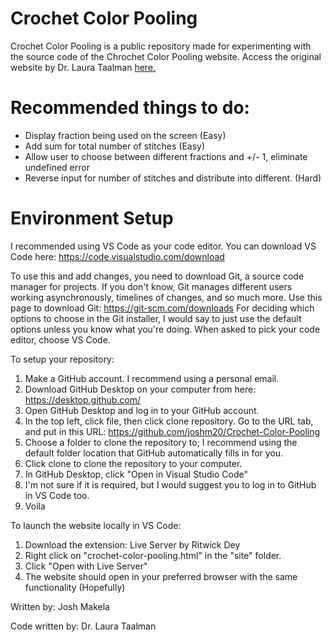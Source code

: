 # Crochet Color Pooling
Crochet Color Pooling is a public repository made for experimenting with the source code of the Chrochet Color Pooling website.
Access the original website by Dr. Laura Taalman [here.](https://mathgrrl.com/crochet-color-pooling/)

# Recommended things to do:

- Display fraction being used on the screen (Easy)
- Add sum for total number of stitches (Easy)
- Allow user to choose between different fractions and +/- 1, eliminate undefined error
- Reverse input for number of stitches and distribute into different. (Hard)
  

# Environment Setup
I recommended using VS Code as your code editor. You can download VS Code here: https://code.visualstudio.com/download

To use this and add changes, you need to download Git, a source code manager for projects. If you don't know, Git manages different users working asynchronously, timelines of changes, and so much more. Use this page to download Git: https://git-scm.com/downloads
For deciding which options to choose in the Git installer, I would say to just use the default options unless you know what you're doing. When asked to pick your code editor, choose VS Code.

To setup your repository:
1. Make a GitHub account. I recommend using a personal email.
2. Download GitHub Desktop on your computer from here: https://desktop.github.com/
3. Open GitHub Desktop and log in to your GitHub account.
4. In the top left, click file, then click clone repository. Go to the URL tab, and put in this URL: https://github.com/joshm20/Crochet-Color-Pooling
5. Choose a folder to clone the repository to; I recommend using the default folder location that GitHub automatically fills in for you.
6. Click clone to clone the repository to your computer.
7. In GitHub Desktop, click "Open in Visual Studio Code"
8. I'm not sure if it is required, but I would suggest you to log in to GitHub in VS Code too.
9. Voila


To launch the website locally in VS Code:
1. Download the extension: Live Server by Ritwick Dey
2. Right click on "crochet-color-pooling.html" in the "site" folder.
3. Click "Open with Live Server"
4. The website should open in your preferred browser with the same functionality (Hopefully)

Written by: Josh Makela

Code written by: Dr. Laura Taalman
